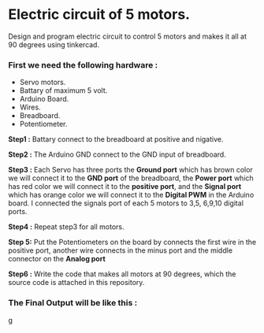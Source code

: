 # Electric circuit of 5 motors.
Design and program electric circuit to control 5 motors and makes it all at 90 degrees using tinkercad.


<h3> First we need the following hardware : </h3>

* Servo motors.  
* Battary of maximum 5 volt.  
* Arduino Board.  
* Wires.  
* Breadboard.   
* Potentiometer.



**Step1 :** Battary connect to the breadboard at positive and nigative. 

**Step2 :** The Arduino GND connect to the GND input of breadboard.  

**Step3 :** Each Servo has three ports the **Ground port** which has brown color we will connect it to the **GND port** of the breadboard, the **Power port** which has red color we will connect it to the **positive port**, and the **Signal port** which has orange color we will connect it to the **Digital PWM** in the Arduino board. I connected the signals port of each 5 motors to 3,5, 6,9,10 digital ports. 

**Step4 :** Repeat step3 for all motors.  

**Step 5:** Put the Potentiometers on the board by connects the first wire in the positive port, another wire connects in the minus port and the middle connector on the **Analog port**

**Step6 :** Write the code that makes all motors at 90 degrees, which the source code is attached in this repository.  

 <h3> The Final Output will be like this : </h3>
g

